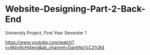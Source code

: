 # Website-Designing-Part-2-Back-End
University Project, First Year Semester 1

https://www.youtube.com/watch?v=M4y6cHl4eyg&ab_channel=DanhNg%C3%B4
